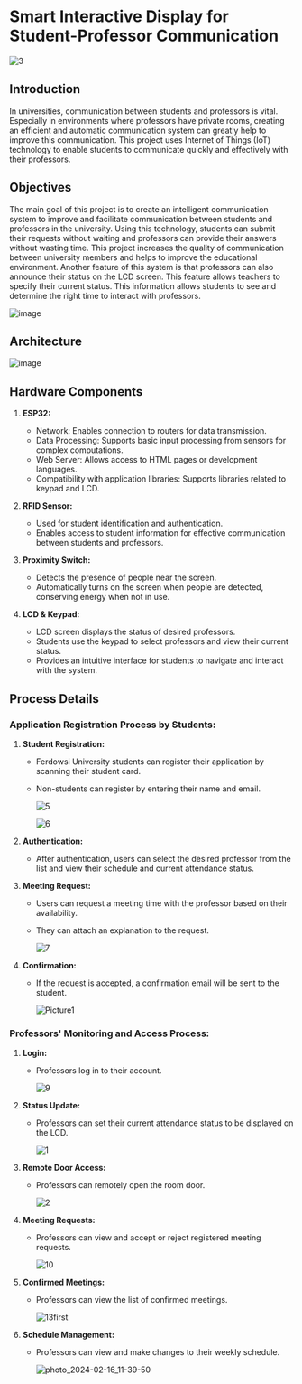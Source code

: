 # Smart Interactive Display for Student-Professor Communication

![3](https://github.com/AlirezaNR1/book-appointment/assets/59292708/43e963bc-39e2-4cfa-9011-bcb11ffc0fa3)


## Introduction
In universities, communication between students and professors is vital. Especially in environments where professors have private rooms, creating an efficient and automatic communication system can greatly help to improve this communication. This project uses Internet of Things (IoT) technology to enable students to communicate quickly and effectively with their professors.

## Objectives 
The main goal of this project is to create an intelligent communication system to improve and facilitate communication between students and professors in the university. Using this technology, students can submit their requests without waiting and professors can provide their answers without wasting time. This project increases the quality of communication between university members and helps to improve the educational environment. Another feature of this system is that professors can also announce their status on the LCD screen. This feature allows teachers to specify their current status. This information allows students to see and determine the right time to interact with professors.

![image](https://github.com/AlirezaNR1/book-appointment/assets/59292708/af4354f4-fad9-4924-9a18-0172f694d775)


## Architecture 
![image](https://github.com/AlirezaNR1/book-appointment/assets/59292708/0b44b73e-8876-4dbd-bb17-f6c05688ca0c)

## Hardware Components
1. **ESP32:**
   - Network: Enables connection to routers for data transmission.
   - Data Processing: Supports basic input processing from sensors for complex computations.
   - Web Server: Allows access to HTML pages or development languages.
   - Compatibility with application libraries: Supports libraries related to keypad and LCD.

2. **RFID Sensor:**
   - Used for student identification and authentication.
   - Enables access to student information for effective communication between students and professors.
   
3. **Proximity Switch:**
   - Detects the presence of people near the screen.
   - Automatically turns on the screen when people are detected, conserving energy when not in use.
   
4. **LCD & Keypad:**
   - LCD screen displays the status of desired professors.
   - Students use the keypad to select professors and view their current status.
   - Provides an intuitive interface for students to navigate and interact with the system.

## Process Details

### Application Registration Process by Students:
1. **Student Registration:**
   - Ferdowsi University students can register their application by scanning their student card.
   - Non-students can register by entering their name and email.
     
     ![5](https://github.com/AlirezaNR1/book-appointment/assets/59292708/e440446f-1911-4b7d-80ee-59c7d3920993)
     
     ![6](https://github.com/AlirezaNR1/book-appointment/assets/59292708/30e1ebd2-a67f-4fda-b9d9-64010772c089)

2. **Authentication:**
   - After authentication, users can select the desired professor from the list and view their schedule and current attendance status.
3. **Meeting Request:**
   - Users can request a meeting time with the professor based on their availability.
   - They can attach an explanation to the request.
     
     ![7](https://github.com/AlirezaNR1/book-appointment/assets/59292708/cc390916-18cc-4da8-a4a0-934d893573eb)

4. **Confirmation:**
   - If the request is accepted, a confirmation email will be sent to the student.
  
     ![Picture1](https://github.com/AlirezaNR1/book-appointment/assets/59292708/d19dc04b-0388-43f3-8f6a-321a54388022)


### Professors' Monitoring and Access Process:
1. **Login:**
   - Professors log in to their account.
     
     ![9](https://github.com/AlirezaNR1/book-appointment/assets/59292708/ec17278e-45ca-4ccb-86de-72c70ccd1112)

2. **Status Update:**
   - Professors can set their current attendance status to be displayed on the LCD.
     
     ![1](https://github.com/AlirezaNR1/book-appointment/assets/59292708/17c97955-ea43-4b68-82f6-ff81d1e2f1f2)

3. **Remote Door Access:**
   - Professors can remotely open the room door.
     
     ![2](https://github.com/AlirezaNR1/book-appointment/assets/59292708/f1e0cbbf-8541-4074-8b21-46ead74b1419)

4. **Meeting Requests:**
   - Professors can view and accept or reject registered meeting requests.
     
     ![10](https://github.com/AlirezaNR1/book-appointment/assets/59292708/ce41214d-be02-4a36-93db-07e280594958)

5. **Confirmed Meetings:**
   - Professors can view the list of confirmed meetings.
     
     ![13first](https://github.com/AlirezaNR1/book-appointment/assets/59292708/65bf85f0-8110-4f3f-bde1-e7b9bcddba0f)


6. **Schedule Management:**
   - Professors can view and make changes to their weekly schedule.
     
     ![photo_2024-02-16_11-39-50](https://github.com/AlirezaNR1/book-appointment/assets/59292708/d5adc18d-81b2-4133-a9a3-4be963412e7c)

     
